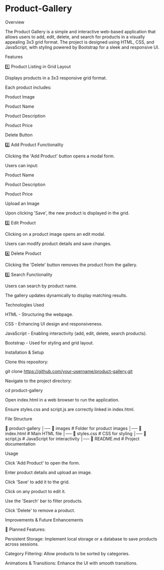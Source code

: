 # Product-Gallery


Overview

The Product Gallery is a simple and interactive web-based application that allows users to add, edit, delete, and search for products in a visually appealing 3x3 grid format. The project is designed using HTML, CSS, and JavaScript, with styling powered by Bootstrap for a sleek and responsive UI.

Features

1️⃣ Product Listing in Grid Layout

Displays products in a 3x3 responsive grid format.

Each product includes:

Product Image

Product Name

Product Description

Product Price

Delete Button

2️⃣ Add Product Functionality

Clicking the 'Add Product' button opens a modal form.

Users can input:

Product Name

Product Description

Product Price

Upload an Image

Upon clicking 'Save', the new product is displayed in the grid.

3️⃣ Edit Product

Clicking on a product image opens an edit modal.

Users can modify product details and save changes.

4️⃣ Delete Product

Clicking the 'Delete' button removes the product from the gallery.

5️⃣ Search Functionality

Users can search by product name.

The gallery updates dynamically to display matching results.

Technologies Used

HTML - Structuring the webpage.

CSS - Enhancing UI design and responsiveness.

JavaScript - Enabling interactivity (add, edit, delete, search products).

Bootstrap - Used for styling and grid layout.

Installation & Setup

Clone this repository:

git clone https://github.com/your-username/product-gallery.git

Navigate to the project directory:

cd product-gallery

Open index.html in a web browser to run the application.

Ensure styles.css and script.js are correctly linked in index.html.

File Structure

📂 product-gallery
│── 📂 images           # Folder for product images
│── 📜 index.html       # Main HTML file
│── 📜 styles.css       # CSS for styling
│── 📜 script.js        # JavaScript for interactivity
│── 📜 README.md        # Project documentation

Usage

Click 'Add Product' to open the form.

Enter product details and upload an image.

Click 'Save' to add it to the grid.

Click on any product to edit it.

Use the 'Search' bar to filter products.

Click 'Delete' to remove a product.

Improvements & Future Enhancements

🚀 Planned Features:

Persistent Storage: Implement local storage or a database to save products across sessions.

Category Filtering: Allow products to be sorted by categories.

Animations & Transitions: Enhance the UI with smooth transitions.
